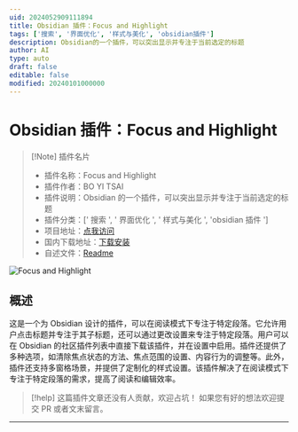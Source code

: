 ```yaml
---
uid: 2024052909111894
title: Obsidian 插件：Focus and Highlight
tags: ['搜索', '界面优化', '样式与美化', 'obsidian插件']
description: Obsidian的一个插件，可以突出显示并专注于当前选定的标题
author: AI
type: auto
draft: false
editable: false
modified: 20240101000000
---
```


# Obsidian 插件：Focus and Highlight

> [!Note] 插件名片
> - 插件名称：Focus and Highlight
> - 插件作者：BO YI TSAI
> - 插件说明：Obsidian 的一个插件，可以突出显示并专注于当前选定的标题
> - 插件分类：[' 搜索 ', ' 界面优化 ', ' 样式与美化 ', 'obsidian 插件 ']
> - 项目地址：[点我访问](https://github.com/nagi1999a/obsidian-focus-plugin)
> - 国内下载地址：[下载安装](https://pkmer.cn/products/plugin/pluginMarket/?obsidian-focus-plugin)
> - 自述文件：[Readme](https://ghproxy.net/https://raw.githubusercontent.com/nagi1999a/obsidian-focus-plugin/master/README.md)

![Focus and Highlight](https://cdn.pkmer.cn/covers/obsidian-focus-plugin_new.gif!pkmer)

## 概述

这是一个为 Obsidian 设计的插件，可以在阅读模式下专注于特定段落。它允许用户点击标题并专注于其子标题，还可以通过更改设置来专注于特定段落。用户可以在 Obsidian 的社区插件列表中直接下载该插件，并在设置中启用。插件还提供了多种选项，如清除焦点状态的方法、焦点范围的设置、内容行为的调整等。此外，插件还支持多窗格场景，并提供了定制化的样式设置。该插件解决了在阅读模式下专注于特定段落的需求，提高了阅读和编辑效率。

> [!help]
> 这篇插件文章还没有人贡献，欢迎占坑！
> 如果您有好的想法欢迎提交 PR 或者文末留言。

---



